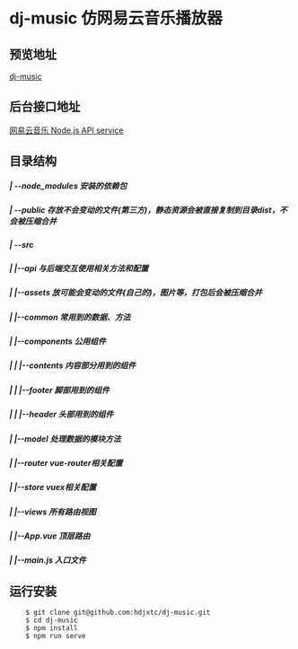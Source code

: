 # dj-music 仿网易云音乐播放器

## 预览地址
[dj-music](https://djtc.vip/dj-music)

## 后台接口地址
[网易云音乐 Node.js API service](https://github.com/Binaryify/NeteaseCloudMusicApi)

## 目录结构
##### | --node_modules 安装的依赖包
##### | --public 存放不会变动的文件(第三方)，静态资源会被直接复制到目录dist，不会被压缩合并
##### | --src
##### |   |--api 与后端交互使用相关方法和配置
##### |   |--assets 放可能会变动的文件(自己的)，图片等，打包后会被压缩合并
##### |   |--common 常用到的数据、方法
##### |   |--components 公用组件
##### |   |   |--contents 内容部分用到的组件 
##### |   |   |--footer 脚部用到的组件
##### |   |   |--header 头部用到的组件
##### |   |--model 处理数据的模块方法
##### |   |--router vue-router相关配置
##### |   |--store vuex相关配置
##### |   |--views 所有路由视图
##### |   |--App.vue 顶层路由
##### |   |--main.js 入口文件

<!--  ## 实现功能 -->
[^_^]: # (自己体验，该有的基本都有，懒得整理了...)

## 运行安装
```shell
	$ git clone git@github.com:hdjxtc/dj-music.git
	$ cd dj-music
	$ npm install
	$ npm run serve
```

<!--
	## 使用到的对应接口
	1. 登录
		说明 : 调用此接口登录成功后返回对应的userId、cookie、token等
		必选参数 :
			phone: 手机号码
			password: 密码
		可选参数 :
			countrycode: 国家码，用于国外手机号登录，例如美国传入：1
			md5_password: md5加密后的密码,传入后 password 将失效
		接口地址 : /login/cellphone
		调用例子 : /login/cellphone?phone=xxx&password=yyy /login/cellphone?phone=xxx&md5_password=yyy

	2. 获取用户详情
		说明 : 登录后调用此接口 , 传入用户id, 可以获取用户详情
		必选参数 : uid : 用户id
		接口地址 : /user/detail
		调用例子 : /user/detail?uid=32953014
	
	3. 搜索
		说明 : 调用此接口 , 传入搜索关键词可以搜索该音乐/专辑/歌手/歌单/用户,关键词可以多个,以空格隔开,如 "周杰伦 搁浅"(不需要登录),搜索获取的mp3url不能直接用,可通过/song/url接口传入歌曲id获取具体的播放链接
		必选参数 : keywords : 关键词
		可选参数 : 
			limit : 返回数量 , 默认为 30
			offset : 偏移数量，用于分页 , 如 : 如 :( 页数 -1)*30, 其中 30 为 limit 的值 , 默认为 0
			type: 搜索类型；默认为 1 即单曲 , 取值意义 : 1: 单曲, 10: 专辑, 100: 歌手, 1000: 歌单, 1002: 用户, 1004: MV, 1006: 歌词, 1009: 电台, 1014: 视频, 1018:综合
		接口地址 : /search 或者 /cloudsearch(更全)
		调用例子 : /search?keywords= 海阔天空 /cloudsearch?keywords= 海阔天空
		
	4. 热搜列表(详细)
		说明 : 调用此接口,可获取热门搜索列表
		接口地址 : /search/hot/detail
		调用例子 : /search/hot/detail
		
	5. 搜索建议
		说明 : 调用此接口 , 传入搜索关键词可获得搜索建议 , 搜索结果同时包含单曲 , 歌手 , 歌单 ,mv 信息
		必选参数 : keywords : 关键词
		可选参数 : type : 如果传 'mobile' 则返回移动端数据
		接口地址 : /search/suggest
		调用例子 : /search/suggest?keywords= 海阔天空 /search/suggest?keywords= 海阔天空&type=mobile

	6. 获取歌曲详情
		说明 : 调用此接口 , 传入音乐 id(支持多个 id, 用 , 隔开), 可获得歌曲详情(歌曲id、歌手、封面等)
		必选参数 : ids: 音乐 id, 如 ids=347230
		接口地址 : /song/detail
		调用例子 : /song/detail?ids=347230,/song/detail?ids=347230,347231

	7. 获取音乐 url
		说明 : 使用歌单详情接口后 , 能得到的音乐的 id, 但不能得到的音乐 url, 调用此接口, 传入的音乐 id( 可多个 , 用逗号隔开 ), 可以获取对应的音乐的 url,未登录状态或者非会员返回试听片段(返回字段包含被截取的正常歌曲的开始时间和结束时间)
		注 : 部分用户反馈获取的 url 会 403,hwaphon找到的解决方案是当获取到音乐的 id 后，将 https://music.163.com/song/media/outer/url?id=id.mp3 以 src 赋予 Audio 即可播放
		必选参数 : id : 音乐 id
		可选参数 : br: 码率,默认设置了 999000 即最大码率,如果要 320k 则可设置为 320000,其他类推
		接口地址 : /song/url
		调用例子 : /song/url?id=33894312 /song/url?id=405998841,33894312
		
	8. 音乐是否可用
		说明: 调用此接口,传入歌曲 id, 可获取音乐是否可用,返回 { success: true, message: 'ok' } 或者 { success: false, message: '亲爱的,暂无版权' }
		必选参数 : id : 歌曲 id
		可选参数 : br: 码率,默认设置了 999000 即最大码率,如果要 320k 则可设置为 320000,其他类推
		接口地址 : /check/music
		调用例子 : /check/music?id=33894312	

	9. 轮播图
		说明 : 调用此接口 , 可获取 banner( 轮播图 ) 数据
		可选参数 :
			type:资源类型,对应以下类型,默认为 0 即PC
				0: pc
				1: android
				2: iphone
				3: ipad
		接口地址 : /banner
		调用例子 : /banner, /banner?type=2

	10. 推荐歌单
		说明 : 调用此接口 , 可获取推荐歌单
		可选参数 : 
			limit: 取出数量 , 默认为 30 (不支持 offset)
		接口地址 : /personalized
		调用例子 : /personalized?limit=1
		
	11. 推荐新歌曲
		说明 : 调用此接口 , 可获取推荐新音乐
		可选参数 : limit: 取出数量 , 默认为 10 (不支持 offset)
		接口地址 : /personalized/newsong
		调用例子 : /personalized/newsong
		
	12. 获取歌单详情
		说明 : 歌单能看到歌单名字, 但看不到具体歌单内容 , 调用此接口 , 传入歌单 id, 可 以获取对应歌单内的所有的音乐(未登录状态只能获取不完整的歌单,登录后是完整的)，但是返回的trackIds是完整的，tracks 则是不完整的，可拿全部 trackIds 请求一次 song/detail 接口获取所有歌曲的详情 (https://github.com/Binaryify/NeteaseCloudMusicApi/issues/452)
		必选参数 : id : 歌单 id
		可选参数 : s : 歌单最近的 s 个收藏者,默认为8
		接口地址 : /playlist/detail
		调用例子 : /playlist/detail?id=24381616
		
	13. 相关歌单推荐
		说明 : 调用此接口,传入歌单 id 可获取相关歌单(对应页面 https://music.163.com/#/playlist?id=1)
		必选参数 : id : 歌单 id
		接口地址 : /related/playlist
		调用例子 : /related/playlist?id=1
		
	14. 歌单收藏者
		说明 : 调用此接口 , 传入歌单 id 可获取歌单的所有收藏者
		必选参数 : id : 歌单 id
		可选参数 : 
			limit: 取出评论数量 , 默认为 20
			offset: 偏移数量 , 用于分页 , 如 :( 评论页数 -1)*20, 其中 20 为 limit 的值
		接口地址 : /playlist/subscribers
		调用例子 : /playlist/subscribers?id=544215255&limit=30
		
	15. 歌单评论
		说明 : 调用此接口 , 传入音乐 id 和 limit 参数 , 可获得该歌单的所有评论 ( 不需要 登录 )
		必选参数 : id: 歌单 id
		可选参数 : 
			limit: 取出评论数量 , 默认为 20
			offset: 偏移数量 , 用于分页 , 如 :( 评论页数 -1)*20, 其中 20 为 limit 的值
			before: 分页参数,取上一页最后一项的 time 获取下一页数据(获取超过5000条评论的时候需要用到)
		接口地址 : /comment/playlist
		调用例子 : /comment/playlist?id=705123491	
		
	16. 收藏/取消收藏歌单
		说明 : 调用此接口 , 传入类型和歌单 id 可收藏歌单或者取消收藏歌单
		必选参数 :
			t : 类型
				1:收藏
				2:取消收藏 
			id : 歌单 id
		接口地址 : /playlist/subscribe
		调用例子 : /playlist/subscribe?t=1&id=106697785 /playlist/subscribe?t=2&id=106697785	
		
	17. 获取用户/歌手详情
		说明 : 登录后调用此接口 , 传入用户 id, 可以获取用户详情
		必选参数 : uid : 用户 id
		接口地址 : /user/detail
		调用例子 : /user/detail?uid=32953014	
		
	18. 高德地图行政区域查询
		说明 : 调用此接口，传入查询关键字即可得到行政区域信息
		必选参数 : key : 用户在高德地图官网申请Web服务API类型KEY
		可选参数 :
			keywords : 
				规则：只支持单个关键词语搜索关键词支持：行政区名称、citycode、adcode
				例如，在subdistrict=2，搜索省份（例如山东），能够显示市（例如济南），区（例如历下区
				adcode信息可参考城市编码表获取
			subdistrict : 
				规则：设置显示下级行政区级数（行政区级别包括：国家、省/直辖市、市、区/县、乡镇/街道多级数据）
				可选值：0、1、2、3等数字，并以此类推
					0：不返回下级行政区；
					1：返回下一级行政区；
					2：返回下两级行政区；
					3：返回下三级行政区；
				需要在此特殊说明，目前部分城市和省直辖县因为没有区县的概念，故在市级下方直接显示街道。
				例如：广东-东莞、海南-文昌市
			extensions : 
				此项控制行政区信息中返回行政区边界坐标点； 
				可选值 :
					base : 不返回行政区边界坐标点；
					all : 只返回当前查询district的边界值，不返回子节点的边界值；
				目前不能返回乡镇/街道级别的边界值
				
	19. 获取用户歌单
		说明 : 登录后调用此接口 , 传入用户 id, 可以获取用户歌单
		必选参数 : uid : 用户 id
		可选参数 :
			limit : 返回数量 , 默认为 30
			offset : 偏移数量，用于分页 , 如 :( 页数 -1)*30, 其中 30 为 limit 的值 , 默认为 0
		接口地址 : /user/playlist
		调用例子 : /user/playlist?uid=32953014
		
	20. 获取用户播放记录
		说明 : 登录后调用此接口 , 传入用户 id, 可获取用户播放记录
		必选参数 : uid : 用户 id
		可选参数 : type
			type=1 时只返回 weekData
			type=0 时返回 allData
		接口地址 : /user/record
		调用例子 : /user/record?uid=32953014&type=1
		
	21. 所有榜单内容摘要
		说明 : 调用此接口,可获取所有榜单内容摘要
		接口地址 : /toplist/detail
		调用例子 : /toplist/detail
	
	22. 歌单分类
		说明 : 调用此接口,可获取所有歌单分类,包含 category 信息
		接口地址 : /playlist/catlist
		调用例子 : /playlist/catlist

	23. 热门歌单分类
		说明 : 调用此接口,可获取热门歌单分类,包含 category 信息
		接口地址 : /playlist/hot
		调用例子 : /playlist/hot

	24. 歌单列表
		说明 : 调用此接口 , 可获取网友精选碟歌单
		可选参数 : 
			order: 可选值为 'new' 和 'hot', 分别对应最新和最热 , 默认为 'hot'
			cat: tag, 比如 " 华语 "、" 古风 " 、" 欧美 "、" 流行 ", 默认为 "全部",可从歌单分类接口获取(/playlist/catlist)
			limit: 取出歌单数量 , 默认为 50
			offset: 偏移数量 , 用于分页 , 如 :( 评论页数 -1)*50, 其中 50 为 limit 的值
		接口地址 : /top/playlist
		调用例子 : /top/playlist?limit=10&order=new
		
	25. 歌手分类列表
		说明 : 调用此接口,可获取歌手分类列表
		可选参数 :
			limit : 返回数量 , 默认为 30
			offset : 偏移数量，用于分页 , 如 : 如 :( 页数 -1)*30, 其中 30 为 limit 的值 , 默认为 0 initial: 按首字母索引查找参数,如 /artist/list?type=1&area=96&initial=b 返回内容将以 name 字段开头为 b 或者拼音开头为 b 为顺序排列, 热门传-1,#传0
			type 取值:
				-1:全部
				1:男歌手
				2:女歌手
				3:乐队
			area 取值:
				-1:全部
				7华语
				96欧美
				8:日本
				16韩国
				0:其他
		接口地址 : /artist/list
		调用例子 : /artist/list?type=1&area=96&initial=b /artist/list?type=2&area=2&initial=b
		
	26. 获取歌手单曲
		说明 : 调用此接口 , 传入歌手 id, 可获得歌手部分信息和热门歌曲
		必选参数 : id: 歌手 id, 可由搜索接口获得
		接口地址 : /artists
		调用例子 : /artists?id=6452
		
	27. 获取歌手专辑
		说明 : 调用此接口 , 传入歌手 id, 可获得歌手专辑内容
		必选参数 : id: 歌手 id
		可选参数 : 
			limit: 取出数量 , 默认为 50
			offset: 偏移数量 , 用于分页 , 如 :( 页数 -1)*50, 其中 50 为 limit 的值 , 默认 为 0
		接口地址 : /artist/album
		调用例子 : /artist/album?id=6452&limit=30 ( 周杰伦 )
		
	28. 获取歌手 mv
		说明 : 调用此接口 , 传入歌手 id, 可获得歌手 mv 信息 , 具体 mv 播放地址可调 用/mv传入此接口获得的 mvid 来拿到 , 如 : /artist/mv?id=6452,/mv?mvid=5461064
		必选参数 : id: 歌手 id, 可由搜索接口获得
		接口地址 : /artist/mv
		调用例子 : /artist/mv?id=6452
		
	29. 获取歌手描述
		说明 : 调用此接口 , 传入歌手 id, 可获得歌手描述
		必选参数 : id: 歌手 id
		接口地址 : /artist/desc
		调用例子 : /artist/desc?id=6452 ( 周杰伦 )
		
	30. 获取相似歌手
		说明 : 调用此接口 , 传入歌手 id, 可获得相似歌手
		必选参数 : id: 歌手 id
		接口地址 : /simi/artist
		调用例子 : /simi/artist?id=6452 ( 对应和周杰伦相似歌手 )
		
	31. mv 地址
		说明 : 调用此接口 , 传入 mvid,可获取 mv 播放地址
		必选参数 : id: mvid
		可选参数 : r: 分辨率,默认1080,可从 /mv/detail 接口获取分辨率列表
		接口地址 : /mv/url
		调用例子 :
			/mv/url?id=5436712 
			/mv/url?id=10896407&r=1080

	32. 获取 mv 详情
		说明 : 调用此接口 , 传入 mvid ( 在搜索音乐的时候传 type=1004 获得 ) , 可获取对应 MV 数据 , 数据包含 mv 名字 , 歌手 , 发布时间 , mv 视频地址等数据 , 其中 mv 视频 网易做了防盗链处理 , 可能不能直接播放 , 需要播放的话需要调用 ' mv 地址' 接口
		必选参数 : mvid: mv 的 id
		接口地址 : /mv/detail
		调用例子 : /mv/detail?mvid=5436712
		
	33. 获取 mv 点赞转发评论数数据
		说明 : 调用此接口 , 传入 mvid ( 在搜索音乐的时候传 type=1004 获得 ) , 可获取对应 MV 点赞转发评论数数据
		必选参数 : mvid: mv 的 id
		接口地址 : /mv/detail/info
		调用例子 : /mv/detail/info?mvid=5436712
		
	34. 相似 mv
		说明 : 调用此接口 , 传入 mvid 可获取相似 mv
		必选参数 : mvid: mv id
		接口地址 : /simi/mv
		调用例子 : /simi/mv?mvid=5436712
		
	35. mv 评论
		说明 : 调用此接口 , 传入音乐 id 和 limit 参数 , 可获得该 mv 的所有评论 ( 不需要 登录 )
		必选参数 : id: mv id
		可选参数 : 
			limit: 取出评论数量 , 默认为 20
			offset: 偏移数量 , 用于分页 , 如 :( 评论页数 -1)*20, 其中 20 为 limit 的值
			before: 分页参数,取上一页最后一项的 time 获取下一页数据(获取超过5000条评论的时候需要用到)
		接口地址 : /comment/mv
		调用例子 : /comment/mv?id=5436712
		
	36. 发送/删除评论
		说明 : 调用此接口,可发送评论或者删除评论
		接口地址 : /comment
		1.发送评论
			必选参数
				t:
					1 发送
					2 回复
				type: 数字,资源类型,对应歌曲,mv,专辑,歌单,电台,视频对应以下类型
					0: 歌曲
					1: mv
					2: 歌单
					3: 专辑
					4: 电台
					5: 视频
					6: 动态
					id:对应资源 id
				content :要发送的内容
				commentId :回复的评论id (回复评论时必填)
			调用例子 : /comment?t=1&type=1&id=5436712&content=test (往广岛之恋 mv 发送评论: test)
			注意：如给动态发送评论，则不需要传 id，需要传动态的 threadId,如：/comment?t=1&type=6&threadId=A_EV_2_6559519868_32953014&content=test

		2.删除评论
			必选参数
				t:0 删除
				type: 数字,资源类型,对应歌曲,mv,专辑,歌单,电台,视频对应以下类型
					0: 歌曲
					1: mv
					2: 歌单
					3: 专辑
					4: 电台
					5: 视频
					6: 动态
			id:对应资源 id content :内容 id,可通过 /comment/mv 等接口获取
			调用例子 : /comment?t=0&type=1&id=5436712&commentId=1535550516319 (在广岛之恋 mv 删除评论)
			注意：如给动态删除评论，则不需要传 id，需要传动态的 `threadId`,如：`/comment?t=0&type=6&threadId=A_EV_2_6559519868_32953014&commentId=1419516382`
		
	37. 给评论点赞
		说明 : 调用此接口 , 传入 type, 资源 id, 和评论 id cid 和 是否点赞参数 t 即可给对 应评论点赞 ( 需要登录 )
		必选参数 : 
			id : 资源 id, 如歌曲 id,mv id
			cid : 评论 id
			t : 是否点赞 ,1 为点赞 ,0 为取消点赞
			type: 数字 , 资源类型 , 对应歌曲 , mv, 专辑 , 歌单 , 电台, 视频对应以下类型
				0: 歌曲
				1: mv
				2: 歌单
				3: 专辑
				4: 电台
				5: 视频
				6: 动态
		接口地址 : /comment/like
		调用例子 : /comment/like?id=29178366&cid=12840183&t=1&type=0 对应给 https://music.163.com/#/song?id=29178366 最热门的评论点赞
		注意： 动态点赞不需要传入 id 参数，需要传入动态的 threadId 参数,如：/comment/like?type=6&cid=1419532712&threadId=A_EV_2_6559519868_32953014&t=0， threadId 可通过 /event，/user/event 接口获取	
		
	38. 资源点赞( MV,电台,视频)
		说明 : 调用此接口 , 可对 MV,电台,视频点赞
		必选参数 :
			type:资源类型,对应以下类型
				1: mv
				4: 电台
				5: 视频
				6: 动态
				t: 操作,1 为点赞,其他未取消点赞
			id: 资源 id
		接口地址 : /resource/like
		调用例子 : /resource/like?t=1&type=1&id=5436712
		注意：如给动态点赞，不需要传入 id，需要传入 threadId,可通过 event,/user/event 接口获取，如： /resource/like?t=1&type=6&threadId=A_EV_2_6559519868_32953014	
		
	39. 获取视频分类(热门)列表
		说明 : 调用此接口 , 可获取视频分类列表
		接口地址 : /video/category/list
		调用例子 : /video/category/list

	40. 获取视频标签(所有)列表
		说明 : 调用此接口 , 可获取视频标签列表
		接口地址 : /video/group/list
		调用例子 : /video/group/list
		
	41. 获取全部视频列表
		说明 : 调用此接口,可获取视频分类列表,分页参数只能传入offset
		可选参数 : offset: 默认0
		接口地址 : /video/timeline/all
		调用例子 : /video/timeline/all
		
	42. 获取视频标签/分类下的视频
		说明 : 调用此接口 , 传入标签/分类id,可获取到相关的视频,分页参数只能传入offset
		必选参数 : id: videoGroup 的 id
		可选参数 : offset: 默认0
		接口地址 : /video/group
		调用例子 : /video/group?id=9104
		
	43. 视频详情
		说明 : 调用此接口 , 可获取视频详情
		必选参数 : id: 视频 的 id
		接口地址 : /video/detail
		调用例子 : /video/detail?id=89ADDE33C0AAE8EC14B99F6750DB954D
		
	44. 获取视频播放地址
		说明 : 调用此接口 , 传入视频 id,可获取视频播放地址
		必选参数 : id: 视频 的 id
		接口地址 : /video/url
		调用例子 : /video/url?id=89ADDE33C0AAE8EC14B99F6750DB954D
		
	45. 获取视频点赞转发评论数数据
		说明 : 调用此接口 , 传入 vid ( 视频id ) , 可获取对应视频点赞转发评论数数据 必选参数 : vid: 视频id
		接口地址 : /video/detail/info
		调用例子 : /video/detail/info?vid=89ADDE33C0AAE8EC14B99F6750DB954D
		
	46. 相关视频
		说明 : 调用此接口 , 可获取相关视频
		必选参数 : id: 视频 的 id
		接口地址 : /related/allvideo
		调用例子 : /related/allvideo?id=89ADDE33C0AAE8EC14B99F6750DB954D
		
	47. 视频评论
		说明 : 调用此接口 , 传入音乐 id 和 limit 参数 , 可获得该 视频 的所有评论 ( 不需要登录 )
		必选参数 : id: 视频的 id
		可选参数 : 
			limit: 取出评论数量 , 默认为 20
			offset: 偏移数量 , 用于分页 , 如 :( 评论页数 -1)*20, 其中 20 为 limit 的值
			before: 分页参数,取上一页最后一项的 time 获取下一页数据(获取超过5000条评论的时候需要用到)
		接口地址 : /comment/video
		调用例子 : /comment/video?id=89ADDE33C0AAE8EC14B99F6750DB954D
		
	48. 全部 mv
		说明 : 调用此接口 , 可获取全部 mv
		可选参数 :
			area: 地区,可选值为全部,内地,港台,欧美,日本,韩国,不填则为全部 type: 类型,可选值为全部,官方版,原生,现场版,网易出品,不填则为全部
			order: 排序,可选值为上升最快,最热,最新,不填则为上升最快
			limit: 取出数量 , 默认为 30
			offset: 偏移数量 , 用于分页 , 如 :( 页数 -1)*50, 其中 50 为 limit 的值 , 默认 为 0
		接口地址 : /mv/all
		调用例子 : /mv/all?area=港台
		
	49. 获取歌词
		说明 : 调用此接口 , 传入音乐 id 可获得对应音乐的歌词 ( 不需要登录 )
		必选参数 : id: 音乐 id
		接口地址 : /lyric
		调用例子 : /lyric?id=33894312
		返回数据如下图 : 获取歌词
		
	50. 获取相似音乐
		说明 : 调用此接口 , 传入歌曲 id, 可获得相似歌曲
		必选参数 : id: 歌曲 id
		接口地址 : /simi/song
		调用例子 : /simi/song?id=347230 ( 对应 ' 光辉岁月 ' 相似歌曲 )
		
	51. 获取相似歌单
		说明 : 调用此接口 , 传入歌曲 id, 可获得相似歌单
		必选参数 : id: 歌曲 id
		接口地址 : /simi/playlist
		调用例子 : /simi/playlist?id=347230 ( 对应 ' 光辉岁月 ' 相似歌单 )
		
	52. 对歌单添加或删除歌曲
		说明 : 调用此接口 , 可以添加歌曲到歌单或者从歌单删除某首歌曲 ( 需要登录 )
		必选参数 :
			op: 从歌单增加单曲为 add, 删除为 del
			pid: 歌单 id tracks: 歌曲 id,可多个,用逗号隔开
		接口地址 : /playlist/tracks
		调用例子 : /playlist/tracks?op=add&pid=24381616&tracks=347231 ( 对应把歌曲添加到 ' 我 ' 的歌单 , 测试的时候请把这里的 pid 换成你自己的, id 和 tracks 不对可能会报 502 错误)

	53. 歌曲评论
		说明 : 调用此接口 , 传入音乐 id 和 limit 参数 , 可获得该音乐的所有评论 ( 不需要登录 )
		必选参数 : id: 音乐 id
		可选参数 : 
			limit: 取出评论数量 , 默认为 20
			offset: 偏移数量 , 用于分页 , 如 :( 评论页数 -1)*20, 其中 20 为 limit 的值
			before: 分页参数,取上一页最后一项的 time 获取下一页数据(获取超过5000条评论的时候需要用到)
		接口地址 : /comment/music
		调用例子 : /comment/music?id=186016&limit=1 对应晴天评论
-->